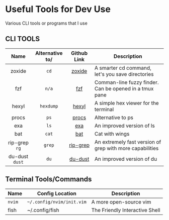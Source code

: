 # Useful Tools for Dev Use
Various CLI tools or programs that I use

## CLI TOOLS

|      Name      | Alternative to/ |                    Github Link                    | Description                                              |
|:--------------:|:---------------:|:-------------------------------------------------:| -------------------------------------------------------- |
|     zoxide     |      `cd`       |  [zoxide](https://github.com/ajeetdsouza/zoxide)  | A smarter cd command, let's you save directories         |
|      fzf       |      `n/a`      |      [fzf](https://github.com/junegunn/fzf)       | Comman-line fuzzy finder. Can be opened in a tmux pane   |
|     hexyl      |    `hexdump`    |     [hexyl](https://github.com/sharkdp/hexyl)     | A simple hex viewer for the terminal                     |
|     procs      |      `ps`       |     [procs](https://github.com/dalance/procs)     | Alternative to ps                                        |
|      exa       |      `ls`       |        [exa](https://github.com/ogham/exa)        | An improved version of ls                                |
|      bat       |      `cat`      |       [bat](https://github.com/sharkdp/bat)       | Cat with wings                                           |
| rip-grep `rg`  |     `grep`      | [rip-grep](https://github.com/BurntSushi/ripgrep) | An extremely fast version of grep with more capabilities |
| du-dust `dust` |      `du`       |    [du-dust](https://github.com/bootandy/dust)    | An improved version of du                                                         |




## Terminal Tools/Commands
| Name   | Config Location           | Description            |
| ------ | ------------------------- | ---------------------- |
| `nvim` | `~/.config/nvim/init.vim` | A more open-source vim |
| fish   | ~/.config/fish            | The Friendly Interactive Shell                       |
